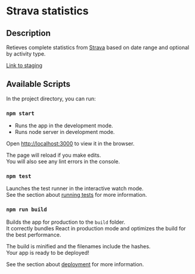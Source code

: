 # Strava statistics

## Description

Retieves complete statistics from [Strava](http://localhost:3000) based on date range and optional by activity type.<br />

[Link to staging](http://strava-statistics.herokuapp.com/)

## Available Scripts

In the project directory, you can run:

### `npm start`

- Runs the app in the development mode.<br />
- Runs node server in development mode.

Open [http://localhost:3000](http://localhost:3000) to view it in the browser.

The page will reload if you make edits.<br />
You will also see any lint errors in the console.

### `npm test`

Launches the test runner in the interactive watch mode.<br />
See the section about [running tests](https://facebook.github.io/create-react-app/docs/running-tests) for more information.

### `npm run build`

Builds the app for production to the `build` folder.<br />
It correctly bundles React in production mode and optimizes the build for the best performance.

The build is minified and the filenames include the hashes.<br />
Your app is ready to be deployed!

See the section about [deployment](https://facebook.github.io/create-react-app/docs/deployment) for more information.
